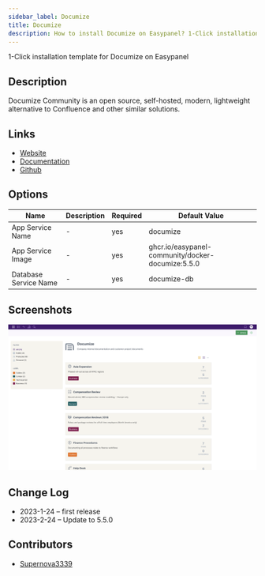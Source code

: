 ```yaml
---
sidebar_label: Documize
title: Documize
description: How to install Documize on Easypanel? 1-Click installation template for Documize on Easypanel
---
```


<!-- generated -->

1-Click installation template for Documize on Easypanel

## Description

Documize Community is an open source, self-hosted, modern, lightweight alternative to Confluence and other similar solutions.

## Links

- [Website](https://documize.com)
- [Documentation](https://docs.documize.com/docs)
- [Github](https://github.com/documize/community)

## Options

Name | Description | Required | Default Value
-|-|-|-
App Service Name | - | yes | documize
App Service Image | - | yes | ghcr.io/easypanel-community/docker-documize:5.5.0
Database Service Name | - | yes | documize-db

## Screenshots

![Documize Screenshot](./assets/screenshot.png)

## Change Log

- 2023-1-24 – first release
- 2023-2-24 – Update to 5.5.0

## Contributors

- [Supernova3339](https://github.com/Supernova3339)
